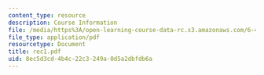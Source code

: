 ```yaml
---
content_type: resource
description: Course Information
file: /media/https%3A/open-learning-course-data-rc.s3.amazonaws.com/6-432-stochastic-processes-detection-and-estimation-spring-2004/8ec5d3cd4b4c22c3249a0d5a2dbfdb6a_rec1.pdf
file_type: application/pdf
resourcetype: Document
title: rec1.pdf
uid: 8ec5d3cd-4b4c-22c3-249a-0d5a2dbfdb6a
---
```

